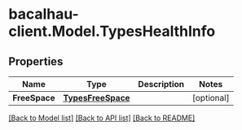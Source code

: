 # bacalhau-client.Model.TypesHealthInfo
## Properties

Name | Type | Description | Notes
------------ | ------------- | ------------- | -------------
**FreeSpace** | [**TypesFreeSpace**](TypesFreeSpace.md) |  | [optional] 

[[Back to Model list]](../README.md#documentation-for-models) [[Back to API list]](../README.md#documentation-for-api-endpoints) [[Back to README]](../README.md)


